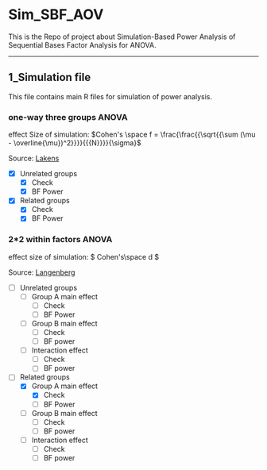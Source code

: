 # Sim_SBF_AOV

This is the Repo of project about Simulation-Based Power Analysis of Sequential Bases Factor Analysis for ANOVA.

------

## 1_Simulation file

This file contains main R files for simulation of power analysis.

### one-way three groups ANOVA

effect Size of simulation: $Cohen's \space f = \frac{\frac{{\sqrt{{\sum (\mu - \overline{\mu})^2}}}}{{{N}}}}{\sigma}$

Source: [ Lakens](http://journals.sagepub.com/doi/10.1177/2515245920951503)

- [x] Unrelated groups
  - [x] Check 
  - [x] BF Power
- [x] Related groups
  - [x] Check 
  - [x] BF Power

### 2*2 within factors ANOVA

effect size of simulation: $ Cohen's\space d $

Source: [Langenberg](https://doi.org/10.3758/s13428-022-01902-8)

- [ ] Unrelated groups
  - [ ] Group A main effect
    - [ ] Check 
    - [ ] BF Power
  - [ ] Group B main effect
    - [ ] Check
    - [ ] BF power
  - [ ] Interaction effect
    - [ ] Check
    - [ ] BF power
- [ ] Related groups
  - [x] Group A main effect
    - [x] Check 
    - [ ] BF Power
  - [ ] Group B main effect
    - [ ] Check
    - [ ] BF power
  - [ ] Interaction effect
    - [ ] Check
    - [ ] BF power